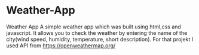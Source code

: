 # Weather-App
Weather App
A simple weather app which was built using html,css and javascript. 
It allows you to check the weather by entering the name of the city(wind speed, humidity, temperature, short description). 
For that projekt I used API from https://openweathermap.org/
